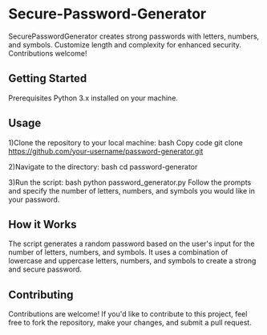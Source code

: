 # Secure-Password-Generator
SecurePasswordGenerator creates strong passwords with letters, numbers, and symbols. Customize length and complexity for enhanced security. Contributions welcome!

## Getting Started
Prerequisites
Python 3.x installed on your machine.

## Usage
1)Clone the repository to your local machine:
bash
Copy code
git clone https://github.com/your-username/password-generator.git

2)Navigate to the directory:
bash
cd password-generator

3)Run the script:
bash
python password_generator.py
Follow the prompts and specify the number of letters, numbers, and symbols you would like in your password.

## How it Works
The script generates a random password based on the user's input for the number of letters, numbers, and symbols. It uses a combination of lowercase and uppercase letters, numbers, and symbols to create a strong and secure password.

## Contributing
Contributions are welcome! If you'd like to contribute to this project, feel free to fork the repository, make your changes, and submit a pull request.



